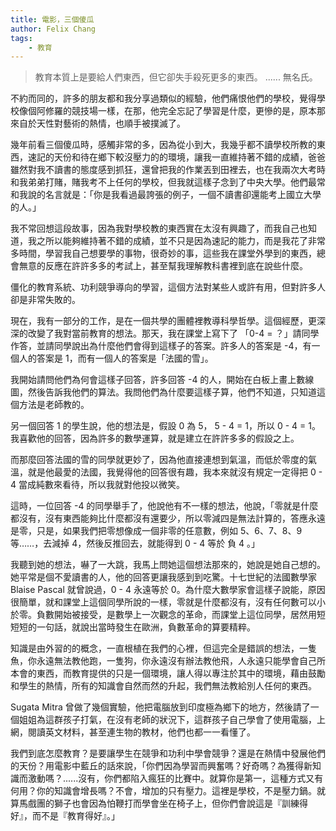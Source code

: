 ```yaml
---
title: 電影，三個傻瓜
author: Felix Chang
tags:
    - 教育
---
```


> 教育本質上是要給人們東西，但它卻失手殺死更多的東西。 ...... 無名氏。

不約而同的，許多的朋友都和我分享過類似的經驗，他們痛恨他們的學校，覺得學校像個阿修羅的競技場一樣，在那，他完全忘記了學習是什麼，更慘的是，原本那來自於天性對藝術的熱情，也順手被撲滅了。

幾年前看三個傻瓜時，感觸非常的多，因為從小到大，我幾乎都不讀學校所教的東西，速記的天份和待在鄉下較沒壓力的的環境，讓我一直維持著不錯的成績，爸爸雖然對我不讀書的態度感到抓狂，還曾把我的作業丟到田裡去，也在我兩次大考時和我弟弟打賭，賭我考不上任何的學校，但我就這樣子念到了中央大學。他們最常和我說的名言就是：「你是我看過最誇張的例子，一個不讀書卻還能考上國立大學的人。」

我不常回想這段故事，因為我對學校教的東西實在太沒有興趣了，而我自己也知道，我之所以能夠維持著不錯的成績，並不只是因為速記的能力，而是我花了非常多時間，學習我自己想要學的事物，很奇妙的事，這些我在課堂外學到的東西，總會無意的反應在許許多多的考試上，甚至幫我理解教科書裡到底在說些什麼。

僵化的教育系統、功利競爭導向的學習，這個方法對某些人或許有用，但對許多人卻是非常失敗的。

現在，我有一部分的工作，是在一個共學的團體裡教導科學哲學。這個經歷，更深深的改變了我對當前教育的想法。那天，我在課堂上寫下了 「0-4 = ？」請同學作答，並請同學說出為什麼他們會得到這樣子的答案。許多人的答案是 -4，有一個人的答案是 1，而有一個人的答案是「法國的雪」。

我開始請問他們為何會這樣子回答，許多回答 -4 的人，開始在白板上畫上數線圖，然後告訴我他們的算法。我問他們為什麼要這樣子算，他們不知道，只知道這個方法是老師教的。

另一個回答 1 的學生說，他的想法是，假設 0 為 5， 5 - 4 = 1，所以 0 - 4 = 1。我喜歡他的回答，因為許多的數學運算，就是建立在許許多多的假設之上。

而那麼回答法國的雪的同學就更妙了，因為他直接連想到氣溫，而低於零度的氣溫，就是他最愛的法國，我覺得他的回答很有趣，我本來就沒有規定一定得把 0 - 4 當成純數來看待，所以我就對他投以微笑。

這時，一位回答 -4 的同學舉手了，他說他有不一樣的想法，他說，「零就是什麼都沒有，沒有東西能夠比什麼都沒有還要少，所以零減四是無法計算的，答應永遠是零，只是，如果我們把零想像成一個非零的任意數，例如 5、6、7、8、9 等……，去減掉 4，然後反推回去，就能得到 0 - 4 等於 負 4 。」

我聽到她的想法，嚇了一大跳，我馬上問她這個想法那來的，她說是她自己想的。她平常是個不愛讀書的人，他的回答更讓我感到到吃驚。十七世紀的法國數學家 Blaise Pascal 就曾說過，0 - 4 永遠等於 0。為什麼大數學家會這樣子說能，原因很簡單，就和課堂上這個同學所說的一樣，零就是什麼都沒有，沒有任何數可以小於零。負數開始被接受，是數學上一次觀念的革命，而課堂上這位同學，居然用短短短的一句話，就說出當時發生在歐洲，負數革命的算要精粹。

知識是由外習的的概念，一直根植在我們的心裡，但這完全是錯誤的想法，一隻魚，你永遠無法教他跑，一隻狗，你永遠沒有辦法教他飛，人永遠只能學會自己所本會的東西，而教育提供的只是一個環境，讓人得以專注於其中的環境，藉由鼓勵和學生的熱情，所有的知識會自然而然的升起，我們無法教給別人任何的東西。

Sugata Mitra 曾做了幾個實驗，他把電腦放到印度極為鄉下的地方，然後請了一個姐姐為這群孩子打氣，在沒有老師的狀況下，這群孩子自己學會了使用電腦，上網，閱讀英文材料，甚至連生物的教材，他們也都一一看懂了。

我們到底怎麼教育？是要讓學生在競爭和功利中學會競爭？還是在熱情中發展他們的天份？用電影中藍丘的話來說，「你們因為學習而興奮嗎？好奇嗎？為獲得新知識而激動嗎？......沒有，你們都陷入瘋狂的比賽中。就算你是第一，這種方式又有何用？你的知識會增長嗎？不會，增加的只有壓力。這裡是學校，不是壓力鍋。就算馬戲團的獅子也會因為怕鞭打而學會坐在椅子上，但你們會說這是『訓練得好』，而不是『教育得好』。」
